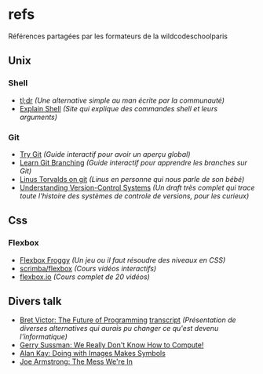 # refs
Références partagées par les formateurs de la wildcodeschoolparis




## Unix
### Shell
  - [tl;dr](https://tldr.sh/#installation) *(Une alternative simple au man écrite par la communauté)*
  - [Explain Shell](https://explainshell.com/) *(Site qui explique des commandes shell et leurs arguments)*

### Git
  - [Try Git](https://try.github.io/) *(Guide interactif pour avoir un aperçu global)*
  - [Learn Git Branching](https://learngitbranching.js.org/) *(Guide interactif pour apprendre les branches sur Git)*
  - [Linus Torvalds on git](https://www.youtube.com/watch?v=4XpnKHJAok8) *(Linus en personne qui nous parle de son bébé)*
  - [Understanding Version-Control Systems](http://www.catb.org/esr/writings/version-control/version-control.html) *(Un draft très complet qui trace toute l'histoire des systèmes de controle de versions, pour les curieux)*



## Css
### Flexbox
  - [Flexbox Froggy](http://flexboxfroggy.com/) *(Un jeu ou il faut résoudre des niveaux en CSS)*
  - [scrimba/flexbox](https://scrimba.com/g/gflexbox) *(Cours vidéos interactifs)*
  - [flexbox.io](https://flexbox.io/) *(Cours complet de 20 vidéos)*


## Divers talk
  - [Bret Victor: The Future of Programming](https://www.youtube.com/watch?v=8pTEmbeENF4) [transcript](http://glamour-and-discourse.blogspot.fr/p/the-future-of-programming-bret-victor.html) *(Présentation de diverses alternatives qui aurais pu changer ce qu'est devenu l'informatique)*
  - [Gerry Sussman: We Really Don't Know How to Compute!](https://www.youtube.com/watch?v=O3tVctB_VSU)
  - [Alan Kay: Doing with Images Makes Symbols](https://www.youtube.com/watch?v=p2LZLYcu_JY)
  - [Joe Armstrong: The Mess We're In](https://www.youtube.com/watch?v=lKXe3HUG2l4)
